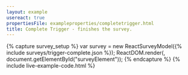 ```yaml
---
layout: example
usereact: true
propertiesFile: exampleproperties/completetrigger.html
title: Complete Trigger - finishes the survey.
---
```

{% capture survey_setup %}
var survey = new ReactSurveyModel({% include surveys/trigger-complete.json %});
ReactDOM.render(<ReactSurvey model={survey} />, document.getElementById("surveyElement"));
{% endcapture %}
{% include live-example-code.html %}
